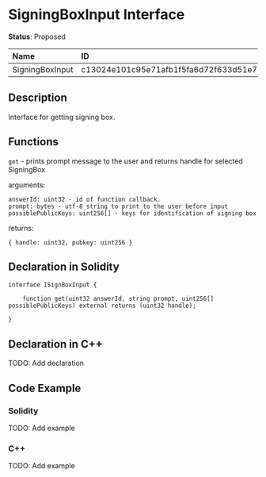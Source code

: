 
# SigningBoxInput Interface

**Status**: Proposed

| Name            | ID                                                                |
| :-------------- | :---------------------------------------------------------------- |
| SigningBoxInput | c13024e101c95e71afb1f5fa6d72f633d51e721de0320d73dfd6121a54e4d40a  |


## Description

Interface for getting signing box.

## Functions

`get` - prints prompt message to the user and returns handle for selected SigningBox

arguments:

	answerId: uint32 - id of function callback.
	prompt: bytes - utf-8 string to print to the user before input
	possiblePublicKeys: uint256[] - keys for identification of signing box

returns:

	{ handle: uint32, pubkey: uint256 }

## Declaration in Solidity

```solidity
interface ISignBoxInput {

	function get(uint32 answerId, string prompt, uint256[] possiblePublicKeys) external returns (uint32 handle);

}
```

## Declaration in C++

TODO: Add declaration


## Code Example

### Solidity

TODO: Add example


### C++

TODO: Add example
